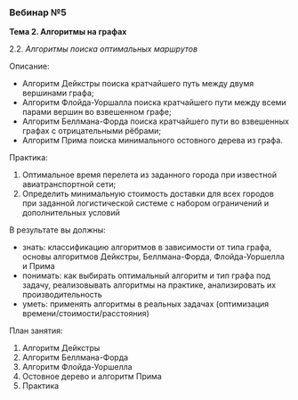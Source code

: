 ### Вебинар №5

**Тема 2. Алгоритмы на графах** 

2.2. *Алгоритмы поиска оптимальных маршрутов*

Описание:

- Алгоритм Дейкстры поиска кратчайшего путь между двумя вершинами графа;
- Алгоритм Флойда-Уоршалла поиска кратчайшего пути между всеми парами вершин во взвешенном графе;
- Алгоритм Беллмана-Форда поиска кратчайшего пути во взвешенных графах с отрицательными рёбрами;
- Алгоритм Прима поиска минимального остовного дерева из графа. 

Практика:
1) Оптимальное время перелета из заданного города при известной авиатранспортной сети;
2) Определить минимальную стоимость доставки для всех городов при заданной логистической системе с набором ограничений и дополнительных условий

В результате вы должны:

- знать:  классификацию алгоритмов в зависимости от типа графа, основы алгоритмов Дейкстры, Беллмана-Форда, Флойда-Уоршелла и Прима
- понимать: как выбирать оптимальный алгоритм и тип графа под задачу, реализовывать алгоритмы на практике, анализировать их производительность
- уметь: применять алгоритмы в реальных задачах (оптимизация времени/стоимости/расстояния)

План занятия:
1. Алгоритм Дейкстры
2. Алгоритм Беллмана-Форда
3. Алгоритм Флойда-Уоршелла
4. Остовное дерево и алгоритм Прима
5. Практика

